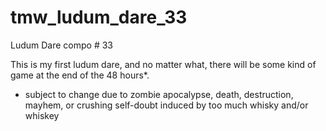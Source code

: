 # tmw_ludum_dare_33
Ludum Dare compo # 33

This is my first ludum dare, and no matter what, there will be some kind of game at the end of the 48 hours*.

* subject to change due to zombie apocalypse, death, destruction, mayhem, or crushing self-doubt induced by too much whisky and/or whiskey
